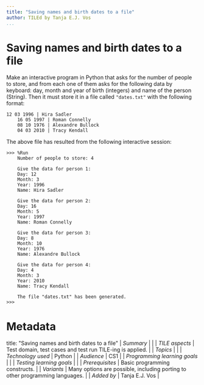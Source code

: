 ```yaml
---
title: "Saving names and birth dates to a file"
author: TILEd by Tanja E.J. Vos
...
```


# Saving names and birth dates to a file

Make an interactive program in Python that asks for the number of people to store, and from each one of them asks for the following data by keyboard: day, month and year of birth (integers) and name of the person (String). Then it must store it in a file called `"dates.txt"` with the following format:

```small
12 03 1996 | Hira Sadler
    16 05 1997 | Roman Connelly
    08 10 1976 | Alexandre Bullock
    04 03 2010 | Tracy Kendall
```

The above file has resulted from the following interactive session:

```small
>>> %Run 
    Number of people to store: 4
    
    Give the data for person 1:
    Day: 12
    Month: 3
    Year: 1996
    Name: Hira Sadler
    
    Give the data for person 2:
    Day: 16
    Month: 5
    Year: 1997
    Name: Roman Connelly
    
    Give the data for person 3:
    Day: 8
    Month: 10
    Year: 1976
    Name: Alexandre Bullock
    
    Give the data for person 4:
    Day: 4
    Month: 3
    Year: 2010
    Name: Tracy Kendall
    
    The file "dates.txt" has been generated.
>>>
```

# Metadata

title: "Saving names and birth dates to a file"
| *Summary*                     |  |
| *TILE aspects*                | Test domain, test cases and test run TILE-ing is applied. |
| *Topics*                      |  |
| *Technology used*             | Python |
| *Audience*                    | CS1 |
| *Programming learning goals*  |  |
| *Testing learning goals*      |  |
| *Prerequisites*               | Basic programming constructs. |
| *Variants*                    | Many options are possible, including porting to other programming languages. | 
| *Added by*                    | Tanja E.J. Vos |   

